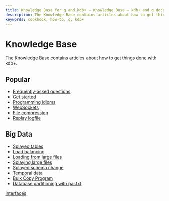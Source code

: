 ```yaml
---
title: Knowledge Base for q and kdb+ – Knowledge Base – kdb+ and q documentation
description: The Knowledge Base contains articles about how to get things done with kdb+.
keywords: cookbook, how-to, q, kdb+
---
```


# Knowledge Base

The Knowledge Base contains articles about how to get things done with kdb+.


## Popular 

-   [Frequently-asked questions](faq.md)         
-   [Get started](../learn/index.md)                   
-   [Programming idioms](programming-idioms.md)  
-   [WebSockets](websockets.md)                  
-   [File compression](file-compression.md)      
-   [Replay logfile](replay-log.md)      
 
                                             
## Big Data

-   [Splayed tables](splayed-tables.md)
-   [Load balancing](load-balancing.md)
-   [Loading from large files](loading-from-large-files.md)
-   [Splaying large files](splaying-large-files.md)
-   [Splayed schema change](splayed-schema-change.md)
-   [Temporal data](temporal-data.md)
-   [Bulk Copy Program](bcp.md)
-   [Database partitioning with par.txt](partition.md)



<i class="far fa-hand-point-right"></i>
[Interfaces](../interfaces/index.md)